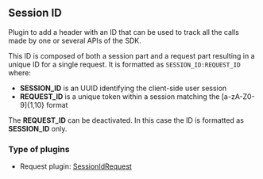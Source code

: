 ## Session ID

Plugin to add a header with an ID that can be used to track all the calls made by one or several APIs of the SDK.

This ID is composed of both a session part and a request part resulting in a unique ID for a single request.
It is formatted as `SESSION_ID:REQUEST_ID` where:

- **SESSION_ID** is an UUID identifying the client-side user session
- **REQUEST_ID** is a unique token within a session matching the [a-zA-Z0-9]{1,10} format

The **REQUEST_ID** can be deactivated. In this case the ID is formatted as **SESSION_ID** only.

### Type of plugins

- Request plugin: [SessionIdRequest](./session-id-request.ts)
